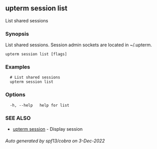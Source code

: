 ## upterm session list

List shared sessions

### Synopsis

List shared sessions. Session admin sockets are located in ~/.upterm.

```
upterm session list [flags]
```

### Examples

```
  # List shared sessions
  upterm session list
```

### Options

```
  -h, --help   help for list
```

### SEE ALSO

* [upterm session](upterm_session.md)	 - Display session

###### Auto generated by spf13/cobra on 3-Dec-2022

